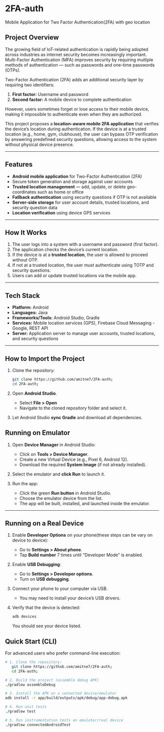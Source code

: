 # 2FA-auth
Mobile Application for Two Factor Authentication(2FA) with geo location

## Project Overview  

The growing field of IoT-related authentication is rapidly being adopted across industries as internet security becomes increasingly important. Multi-Factor Authentication (MFA) improves security by requiring multiple methods of authentication — such as passwords and one-time passwords (OTPs).  

Two-Factor Authentication (2FA) adds an additional security layer by requiring two identifiers:  
1. **First factor:** Username and password  
2. **Second factor:** A mobile device to complete authentication  

However, users sometimes forget or lose access to their mobile device, making it impossible to authenticate even when they are authorized.  

This project proposes a **location-aware mobile 2FA application** that verifies the device’s location during authentication. If the device is at a trusted location (e.g., home, gym, clubhouse), the user can bypass OTP verification by answering predefined security questions, allowing access to the system without physical device presence.

---

## Features  

- **Android mobile application** for Two-Factor Authentication (2FA)  
- Secure token generation and storage against user accounts  
- **Trusted location management** — add, update, or delete geo-coordinates such as home or office  
- **Fallback authentication** using security questions if OTP is not available  
- **Server-side storage** for user account details, trusted locations, and security question data  
- **Location verification** using device GPS services  

---

## How It Works  

1. The user logs into a system with a username and password (first factor).  
2. The application checks the device’s current location.  
3. If the device is at a **trusted location**, the user is allowed to proceed without OTP.  
4. If not at a trusted location, the user must authenticate using TOTP and security questions.  
5. Users can add or update trusted locations via the mobile app.  

---

## Tech Stack  

- **Platform:** Android  
- **Languages:** Java  
- **Frameworks/Tools:** Android Studio, Gradle  
- **Services:** Mobile location services (GPS), Firebase Cloud Messaging - Google, REST API 
- **Server:** Application server to manage user accounts, trusted locations, and security questions  

---

## How to Import the Project
1. Clone the repository:
   ```bash
   git clone https://github.com/amitne7/2FA-auth;
   cd 2FA-auth;
   ```

2. Open **Android Studio**.  
   - Select **File > Open**  
   - Navigate to the cloned repository folder and select it.  

3. Let Android Studio **sync Gradle** and download all dependencies.  

  ## Running on Emulator

1. Open **Device Manager** in Android Studio:  
   - Click on **Tools > Device Manager**.  
   - Create a new Virtual Device (e.g., Pixel 6, Android 12).  
   - Download the required **System Image** (if not already installed).  

2. Select the emulator and **click Run** to launch it.  

3. Run the app:  
   - Click the green **Run button** in Android Studio.  
   - Choose the emulator device from the list.  
   - The app will be built, installed, and launched inside the emulator.  

---

## Running on a Real Device

1. Enable **Developer Options** on your phone(these steps can be vary on device to device):  
   - Go to **Settings > About phone**.  
   - Tap **Build number** 7 times until "Developer Mode" is enabled.  

2. Enable **USB Debugging**:  
   - Go to **Settings > Developer options**.  
   - Turn on **USB debugging**.  

3. Connect your phone to your computer via USB.  
   - You may need to install your device’s USB drivers.  

4. Verify that the device is detected:  

   ```bash
   adb devices
   ```

   You should see your device listed.

## Quick Start (CLI)

For advanced users who prefer command-line execution:  
```bash
# 1. Clone the repository:
   git clone https://github.com/amitne7/2FA-auth;
   cd 2FA-auth;

# 2. Build the project (assemble debug APK)
./gradlew assembleDebug

# 3. Install the APK on a connected device/emulator
adb install -r app/build/outputs/apk/debug/app-debug.apk

# 4. Run unit tests
./gradlew test

# 5. Run instrumentation tests on emulator/real device
./gradlew connectedAndroidTest
```


